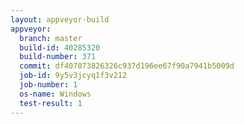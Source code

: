 ```yaml
---
layout: appveyor-build
appveyor:
  branch: master
  build-id: 40285320
  build-number: 371
  commit: df407073826326c937d196ee67f90a7941b5009d
  job-id: 9y5v3jcyq1f3v212
  job-number: 1
  os-name: Windows
  test-result: 1
---
```

